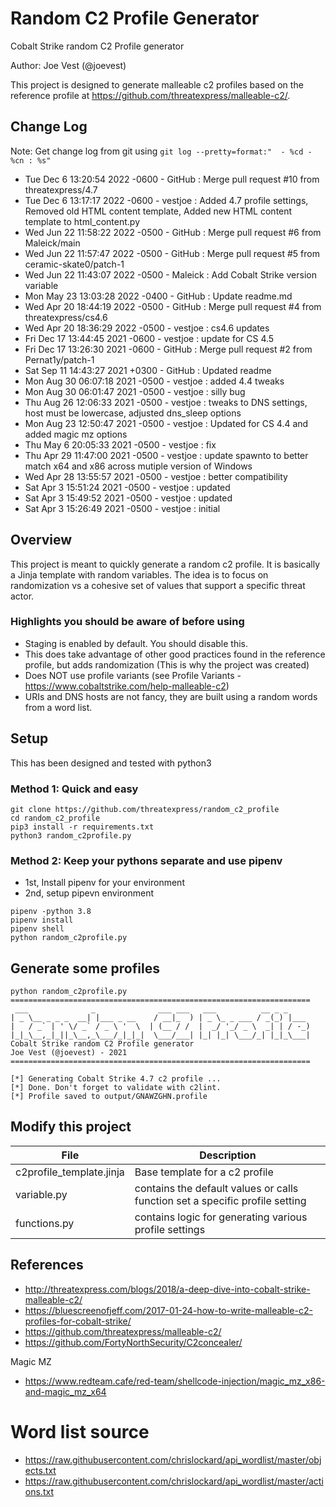 # Random C2 Profile Generator

Cobalt Strike random C2 Profile generator

Author: Joe Vest (@joevest)

This project is designed to generate malleable c2 profiles based on the reference profile at https://github.com/threatexpress/malleable-c2/. 

## Change Log

Note: Get change log from git using `git log --pretty=format:"  - %cd - %cn : %s"`

- Tue Dec 6 13:20:54 2022 -0600 - GitHub : Merge pull request #10 from threatexpress/4.7
- Tue Dec 6 13:17:17 2022 -0600 - vestjoe : Added 4.7 profile settings, Removed old HTML content template, Added new HTML content template to html_content.py
- Wed Jun 22 11:58:22 2022 -0500 - GitHub : Merge pull request #6 from Maleick/main
- Wed Jun 22 11:57:47 2022 -0500 - GitHub : Merge pull request #5 from ceramic-skate0/patch-1
- Wed Jun 22 11:43:07 2022 -0500 - Maleick : Add Cobalt Strike version variable
- Mon May 23 13:03:28 2022 -0400 - GitHub : Update readme.md
- Wed Apr 20 18:44:19 2022 -0500 - GitHub : Merge pull request #4 from threatexpress/cs4.6
- Wed Apr 20 18:36:29 2022 -0500 - vestjoe : cs4.6 updates
- Fri Dec 17 13:44:45 2021 -0600 - vestjoe : update for CS 4.5
- Fri Dec 17 13:26:30 2021 -0600 - GitHub : Merge pull request #2 from Pernat1y/patch-1
- Sat Sep 11 14:43:27 2021 +0300 - GitHub : Updated readme
- Mon Aug 30 06:07:18 2021 -0500 - vestjoe : added 4.4 tweaks
- Mon Aug 30 06:01:47 2021 -0500 - vestjoe : silly bug
- Thu Aug 26 12:06:33 2021 -0500 - vestjoe : tweaks to DNS settings, host must be lowercase, adjusted dns_sleep options
- Mon Aug 23 12:50:47 2021 -0500 - vestjoe : Updated for CS 4.4 and added magic mz options
- Thu May 6 20:05:33 2021 -0500 - vestjoe : fix
- Thu Apr 29 11:47:00 2021 -0500 - vestjoe : update spawnto to better match x64 and x86 across mutiple version of Windows
- Wed Apr 28 13:55:57 2021 -0500 - vestjoe : better compatibility
- Sat Apr 3 15:51:24 2021 -0500 - vestjoe : updated
- Sat Apr 3 15:49:52 2021 -0500 - vestjoe : updated
- Sat Apr 3 15:26:49 2021 -0500 - vestjoe : initial


## Overview

This project is meant to quickly generate a random c2 profile. It is basically a Jinja template with random variables. The idea is to focus on randomization vs a cohesive set of values that support a specific threat actor.

### Highlights you should be aware of before using

- Staging is enabled by default. You should disable this.
- This does take advantage of other good practices found in the reference profile, but adds randomization (This is why the project was created)
- Does NOT use profile variants (see Profile Variants - https://www.cobaltstrike.com/help-malleable-c2)
- URIs and DNS hosts are not fancy, they are built using a random words from a word list.

## Setup

This has been designed and tested with python3

### Method 1: Quick and easy

```
git clone https://github.com/threatexpress/random_c2_profile
cd random_c2_profile
pip3 install -r requirements.txt
python3 random_c2profile.py
```

### Method 2: Keep your pythons separate and use pipenv

- 1st, Install pipenv for your environment
- 2nd, setup pipevn environment

```
pipenv -python 3.8
pipenv install
pipenv shell
python random_c2profile.py
```

## Generate some profiles

```
python random_c2profile.py
===================================================================
 ___              _              ___ ___   ___          __ _ _     
| _ \__ _ _ _  __| |___ _ __    / __|_  ) | _ \_ _ ___ / _(_) |___ 
|   / _` | ' \/ _` / _ \ '  \  | (__ / /  |  _/ '_/ _ \  _| | / -_)
|_|_\__,_|_||_\__,_\___/_|_|_|  \___/___| |_| |_| \___/_| |_|_\___|
Cobalt Strike random C2 Profile generator
Joe Vest (@joevest) - 2021
===================================================================

[*] Generating Cobalt Strike 4.7 c2 profile ...
[*] Done. Don't forget to validate with c2lint. 
[*] Profile saved to output/GNAWZGHN.profile

```

## Modify this project

File | Description
-----|------------
c2profile_template.jinja | Base template for a c2 profile
variable.py | contains the default values or calls function set a specific profile setting
functions.py | contains logic for generating various profile settings

## References

- http://threatexpress.com/blogs/2018/a-deep-dive-into-cobalt-strike-malleable-c2/
- https://bluescreenofjeff.com/2017-01-24-how-to-write-malleable-c2-profiles-for-cobalt-strike/
- https://github.com/threatexpress/malleable-c2/
- https://github.com/FortyNorthSecurity/C2concealer/

Magic MZ

- https://www.redteam.cafe/red-team/shellcode-injection/magic_mz_x86-and-magic_mz_x64

# Word list source
- https://raw.githubusercontent.com/chrislockard/api_wordlist/master/objects.txt
- https://raw.githubusercontent.com/chrislockard/api_wordlist/master/actions.txt
